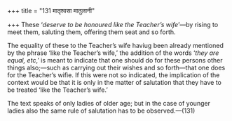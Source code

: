 +++
title = "131 मातृश्वसा मातुलानी"

+++
These ‘*deserve to be honoured like the Teacher’s wife*’—by rising to
meet them, saluting them, offering them seat and so forth.

The equality of these to the Teacher’s wife haviug been already
mentioned by the phrase ‘like the Teacher’s wife,’ the addition of the
words ‘*they are equal, etc*,’ is meant to indicate that one should do
for these persons other things also;—such as carrying out their wishes
and so forth—that one does for the Teacher’s wifìe. If this were not so
indicated, the implication of the context would be that it is only in
the matter of salutation that they have to be treated ‘like the
Teacher’s wife.’

The text speaks of only ladies of older age; but in the case of younger
ladies also the same rule of salutation has to be observed.—(131)


